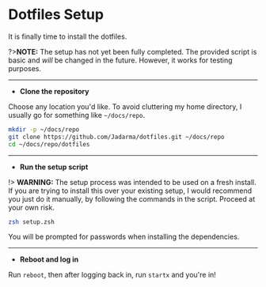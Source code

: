 # Dotfiles Setup
It is finally time to install the dotfiles.

?>**NOTE:** The setup has not yet been fully completed.
The provided script is basic and _will_ be changed in the future.
However, it works for testing purposes.



---
- **Clone the repository**

Choose any location you'd like. To avoid cluttering my home directory, I usually
go for something like `~/docs/repo`.

```zsh
mkdir -p ~/docs/repo
git clone https://github.com/Jadarma/dotfiles.git ~/docs/repo 
cd ~/docs/repo/dotfiles
```

---
- **Run the setup script**

!> **WARNING:** The setup process was intended to be used on a fresh install.
If you are trying to install this over your existing setup, I would recommend
you just do it manually, by following the commands in the script.
Proceed at your own risk.

```zsh
zsh setup.zsh
```
You will be prompted for passwords when installing the dependencies.

---
- **Reboot and log in**

Run `reboot`, then after logging back in, run `startx` and you're in!
